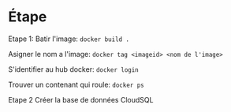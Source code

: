 # Étape

Etape 1:
Batir l'image: `docker build .`

Asigner le nom a l'image: `docker tag <imageid> <nom de l'image>`

S'identifier au hub docker: `docker login`

Trouver un contenant qui roule: `docker ps`

Etape 2 Créer la base de données CloudSQL

